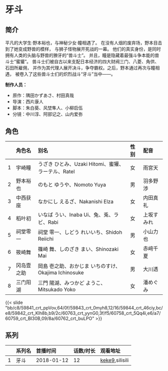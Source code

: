 # 牙斗


## 简介

平凡的大学生·野本裕也，与神秘少女·瞳相遇了。
在没有人烟的废弃场，野本目击到了她变成野兽的模样，
与狮子怪物展开死战的一幕。
他们的真实身份，是同时拥有人类的头脑与野兽的獠牙的“兽斗士”。
并且，瞳是隐藏着最强斗争本能的兽斗士“蜜獾”。
兽斗士们被自古以来支配日本经济的四大财阀三门、八菱、角供、石田所雇佣，
并作为其代理人展开决斗，争夺霸权。之后，野本通过再次与瞳相遇，
被卷入了这些兽斗士们的炽烈战斗“牙斗”当中——。

**制作人员：**
- 原作：隅田かずあさ、村田真哉
- 导演：西片康人
- 脚本：朱白葵、风埜隼人、小柳启伍
- 分镜：中川淳、阿部记之、山内爱弥

## 角色

|     |   角色名   |   别名  | 性别 |  配音  |
|:--- |:------  |:----      |:---  |:--   |
| 1 | 宇崎瞳 | うざき ひとみ、Uzaki Hitomi、蜜獾、ラーテル、Ratel | 女 | 雨宮天 |
| 2 | 野本裕也 | のもと ゆうや、Nomoto Yuya | 男 | 羽多野渉 |
| 3 | 中西获座 | なかにし えるざ、Nakanishi Elza | 女 | 内田真礼 |
| 4 | 稻叶初 | いなば うい、Inaba Ui、兔、兎、ラビ、Rabi | 女 | 上坂すみれ |
| 5 | 祠堂零一 | 祠堂 零一、しどう れいいち、Shidoh Reiichi | 男 | 小山力也 |
| 6 | 筱崎舞 | 篠崎 舞、しのざき まい、Shinozaki Mai | 女 | 赤﨑千夏 |
| 7 | 冈岛壹之助 | 岡島 壱之助、おかじま いちのすけ、Okajima Ichinosuke | 男 | 大川透 |
| 8 | 三门阳湖 | 三門 陽湖、みつかど ようこ、Mitsukado Yoko | 女 | 潘めぐみ |

{{< slide "bb/c8/59841_crt_ppVov,64/0f/59843_crt_0myh8,12/16/59844_crt_46ciy,bc/e8/59842_crt_Klh8b,b9/2c/60763_crt_yynG0,3f/f5/60758_crt_5Qq4i,e6/a7/60759_crt_BI30B,09/8a/60762_crt_buLPO" >}}

## 系列

|     |   系列名   |   首播时间  | 话数/时长  | 观看地址 |
|:---  |:------    |:----      |:---       |:---  |
| 1 | 牙斗 | 2018-01-12 | 12 | [keke9](https://www.keke9.app/search?k=牙斗),silisili  |



